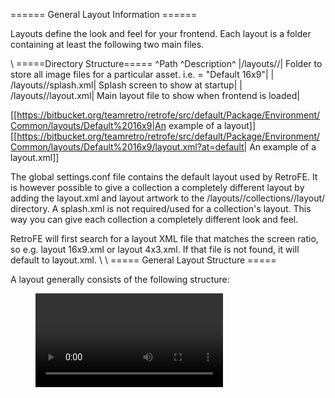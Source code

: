 ====== General Layout Information ======

Layouts define the look and feel for your frontend. Each layout is a folder containing at least the following two main files. 

\\
=====Directory Structure=====
^Path ^Description^
|/layouts/<layout name>/| Folder to store all image files for a particular asset. i.e. <layout name> = "Default 16x9"|
| /layouts/<layout name>/splash.xml| Splash screen to show at startup|
| /layouts/<layout name>/layout.xml| Main layout file to show when frontend is loaded|

[[https://bitbucket.org/teamretro/retrofe/src/default/Package/Environment/Common/layouts/Default%2016x9|An example of a layout]]
[[https://bitbucket.org/teamretro/retrofe/src/default/Package/Environment/Common/layouts/Default%2016x9/layout.xml?at=default| An example of a layout.xml]]


The global settings.conf file contains the default layout used by RetroFE. It is however possible to give a collection a completely different layout by adding the layout.xml and layout artwork to the /layouts/<layout name>/collections/<collection name>/layout/ directory. A splash.xml is not required/used for a collection's layout. This way you can give each collection a completely different look and feel.

RetroFE will first search for a layout XML file that matches the screen ratio, so e.g. layout 16x9.xml or layout 4x3.xml. If that file is not found, it will default to layout.xml. 
\\
\\
===== General Layout Structure =====

A layout generally consists of the following structure:

  <layout>
   <sound/>
   <menu/>
   <video/>
   <image/>
   <text/>
   <reloadableVideo/>
   <reloadableImage/>
   <reloadableText/>
   <reloadableScrollingText/>
  </layout>
\\

^  menuIndex  ^  Activated on  ^
| menuIndex="0"  | Activate the animation on the main menu. |
| menuIndex="1"  | Activate the animation on first submenu. |
| menuIndex="!0" | Activate the animation on every index except for the main menu. |
